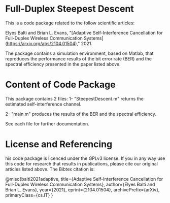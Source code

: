 # Full-Duplex Steepest Descent
This is a code package related to the follow scientific articles:

Elyes Balti and Brian L. Evans, "[Adaptive Self-Interference Cancellation for Full-Duplex Wireless Communication Systems] (https://arxiv.org/abs/2104.01504)," 2021.

The package contains a simulation environment, based on Matlab, that reproduces the performance results of the bit error rate (BER) and the spectral efficiency presented in the paper listed above.

# Content of Code Package
This package contains 2 files:
1- "SteepestDescent.m" returns the estimated self-interference channel.

2- "main.m" produces the results of the BER and the spectral efficiency.

See each file for further documentation.

# License and Referencing
his code package is licenced under the GPLv3 license. If you in any way use this code for research that results in publications, please cite our original articles listed above. The Bibtex citation is:

@misc{balti2021adaptive,
      title={Adaptive Self-Interference Cancellation for Full-Duplex Wireless Communication Systems}, 
      author={Elyes Balti and Brian L. Evans},
      year={2021},
      eprint={2104.01504},
      archivePrefix={arXiv},
      primaryClass={cs.IT}
}
